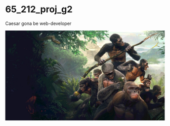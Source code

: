 # 65_212_proj_g2


Caesar gona be web-developer


![alt text](web/app/static/img/gitWallpaper.jpg)

